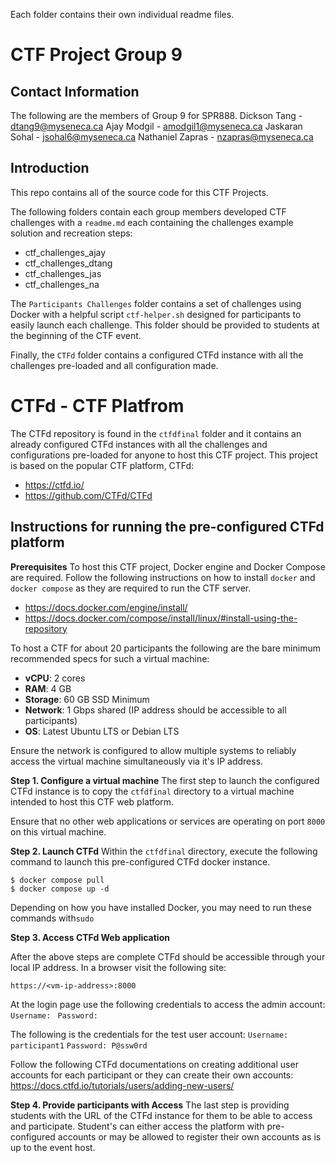 Each folder contains their own individual readme files.

# CTF Project Group 9
## Contact Information
The following are the members of Group 9 for SPR888. 
Dickson Tang - dtang9@myseneca.ca
Ajay Modgil - amodgil1@myseneca.ca
Jaskaran Sohal - jsohal6@myseneca.ca
Nathaniel Zapras - nzapras@myseneca.ca

## Introduction
This repo contains all of the source code for this CTF Projects. 

The following folders contain each group members developed CTF challenges with a `readme.md` each containing the challenges example solution and recreation steps:
- ctf_challenges_ajay
- ctf_challenges_dtang
- ctf_challenges_jas
- ctf_challenges_na

The `Participants Challenges` folder contains a set of challenges using Docker with a helpful script `ctf-helper.sh` designed for participants to easily launch each challenge. This folder should be provided to students at the beginning of the CTF event. 
 
Finally, the `CTFd` folder contains a configured CTFd instance with all the challenges pre-loaded and all configuration made. 

# CTFd - CTF Platfrom 
The CTFd repository is found in the `ctfdfinal` folder and it contains an already configured CTFd instances with all the challenges and configurations pre-loaded for anyone to host this CTF project. This project is based on the popular CTF platform, CTFd:
- https://ctfd.io/
- https://github.com/CTFd/CTFd 

## Instructions for running the pre-configured CTFd platform
**Prerequisites** 
To host this CTF project, Docker engine and Docker Compose are required. Follow the following instructions on how to install `docker` and `docker compose` as they are required to run the CTF server. 
  - https://docs.docker.com/engine/install/ 
  - https://docs.docker.com/compose/install/linux/#install-using-the-repository

To host a CTF for about 20 participants the following are the bare minimum recommended specs for such a virtual machine:
  -   **vCPU**: 2 cores
-   **RAM**: 4 GB
-   **Storage**: 60 GB SSD Minimum  
-   **Network**: 1 Gbps shared (IP address should be accessible to all participants)
-   **OS**: Latest Ubuntu LTS or Debian LTS 

Ensure the network is configured to allow multiple systems to reliably access the virtual machine simultaneously via it's IP address. 

**Step 1. Configure a virtual machine**
The first step to launch the configured CTFd instance is to copy the `ctfdfinal` directory to a virtual machine intended to host this CTF web platform. 

Ensure that no other web applications or services are operating on port `8000` on this virtual machine. 

**Step 2. Launch CTFd**
Within the `ctfdfinal` directory, execute the following command to launch this pre-configured CTFd docker instance.

    $ docker compose pull 
    $ docker compose up -d
 Depending on how you have installed Docker, you may need to run these commands with`sudo`

**Step 3. Access CTFd Web application**

After the above steps are complete CTFd should be accessible through your local IP address. In a browser visit the following site:


    https://<vm-ip-address>:8000

At the login page use the following credentials to access the admin account:
``Username: ``
``Password:``

The following is the credentials for the test user account:
``Username: participant1``
``Password: P@ssw0rd``

Follow the following CTFd documentations on creating additional user accounts for each participant or they can create their own accounts:
https://docs.ctfd.io/tutorials/users/adding-new-users/ 

**Step 4. Provide participants with Access**
The last step is providing students with the URL of the CTFd instance for them to be able to access and participate. Student's can either access the platform with pre-configured accounts or may be allowed to register their own accounts as is up to the event host. 
